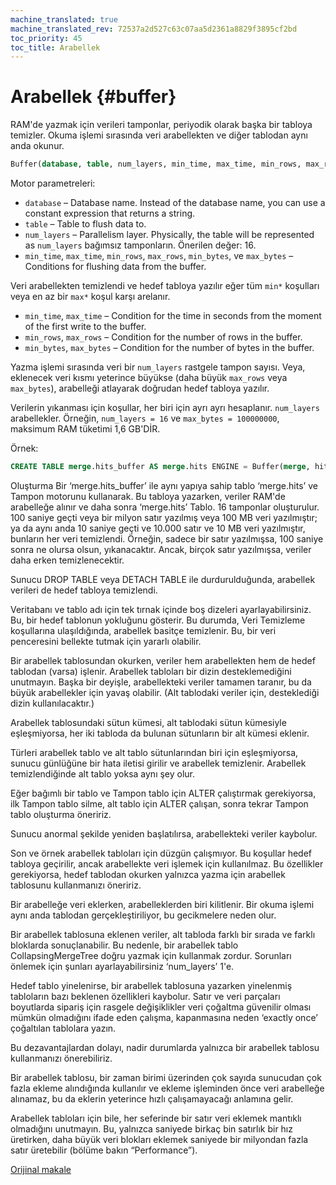 ```yaml
---
machine_translated: true
machine_translated_rev: 72537a2d527c63c07aa5d2361a8829f3895cf2bd
toc_priority: 45
toc_title: Arabellek
---
```


# Arabellek {#buffer}

RAM'de yazmak için verileri tamponlar, periyodik olarak başka bir tabloya temizler. Okuma işlemi sırasında veri arabellekten ve diğer tablodan aynı anda okunur.

``` sql
Buffer(database, table, num_layers, min_time, max_time, min_rows, max_rows, min_bytes, max_bytes)
```

Motor parametreleri:

-   `database` – Database name. Instead of the database name, you can use a constant expression that returns a string.
-   `table` – Table to flush data to.
-   `num_layers` – Parallelism layer. Physically, the table will be represented as `num_layers` bağımsız tamponların. Önerilen değer: 16.
-   `min_time`, `max_time`, `min_rows`, `max_rows`, `min_bytes`, ve `max_bytes` – Conditions for flushing data from the buffer.

Veri arabellekten temizlendi ve hedef tabloya yazılır eğer tüm `min*` koşulları veya en az bir `max*` koşul karşı arelanır.

-   `min_time`, `max_time` – Condition for the time in seconds from the moment of the first write to the buffer.
-   `min_rows`, `max_rows` – Condition for the number of rows in the buffer.
-   `min_bytes`, `max_bytes` – Condition for the number of bytes in the buffer.

Yazma işlemi sırasında veri bir `num_layers` rastgele tampon sayısı. Veya, eklenecek veri kısmı yeterince büyükse (daha büyük `max_rows` veya `max_bytes`), arabelleği atlayarak doğrudan hedef tabloya yazılır.

Verilerin yıkanması için koşullar, her biri için ayrı ayrı hesaplanır. `num_layers` arabellekler. Örneğin, `num_layers = 16` ve `max_bytes = 100000000`, maksimum RAM tüketimi 1,6 GB'DİR.

Örnek:

``` sql
CREATE TABLE merge.hits_buffer AS merge.hits ENGINE = Buffer(merge, hits, 16, 10, 100, 10000, 1000000, 10000000, 100000000)
```

Oluşturma Bir ‘merge.hits_buffer’ ile aynı yapıya sahip tablo ‘merge.hits’ ve Tampon motorunu kullanarak. Bu tabloya yazarken, veriler RAM'de arabelleğe alınır ve daha sonra ‘merge.hits’ Tablo. 16 tamponlar oluşturulur. 100 saniye geçti veya bir milyon satır yazılmış veya 100 MB veri yazılmıştır; ya da aynı anda 10 saniye geçti ve 10.000 satır ve 10 MB veri yazılmıştır, bunların her veri temizlendi. Örneğin, sadece bir satır yazılmışsa, 100 saniye sonra ne olursa olsun, yıkanacaktır. Ancak, birçok satır yazılmışsa, veriler daha erken temizlenecektir.

Sunucu DROP TABLE veya DETACH TABLE ile durdurulduğunda, arabellek verileri de hedef tabloya temizlendi.

Veritabanı ve tablo adı için tek tırnak içinde boş dizeleri ayarlayabilirsiniz. Bu, bir hedef tablonun yokluğunu gösterir. Bu durumda, Veri Temizleme koşullarına ulaşıldığında, arabellek basitçe temizlenir. Bu, bir veri penceresini bellekte tutmak için yararlı olabilir.

Bir arabellek tablosundan okurken, veriler hem arabellekten hem de hedef tablodan (varsa) işlenir.
Arabellek tabloları bir dizin desteklemediğini unutmayın. Başka bir deyişle, arabellekteki veriler tamamen taranır, bu da büyük arabellekler için yavaş olabilir. (Alt tablodaki veriler için, desteklediği dizin kullanılacaktır.)

Arabellek tablosundaki sütun kümesi, alt tablodaki sütun kümesiyle eşleşmiyorsa, her iki tabloda da bulunan sütunların bir alt kümesi eklenir.

Türleri arabellek tablo ve alt tablo sütunlarından biri için eşleşmiyorsa, sunucu günlüğüne bir hata iletisi girilir ve arabellek temizlenir.
Arabellek temizlendiğinde alt tablo yoksa aynı şey olur.

Eğer bağımlı bir tablo ve Tampon tablo için ALTER çalıştırmak gerekiyorsa, ilk Tampon tablo silme, alt tablo için ALTER çalışan, sonra tekrar Tampon tablo oluşturma öneririz.

Sunucu anormal şekilde yeniden başlatılırsa, arabellekteki veriler kaybolur.

Son ve örnek arabellek tabloları için düzgün çalışmıyor. Bu koşullar hedef tabloya geçirilir, ancak arabellekte veri işlemek için kullanılmaz. Bu özellikler gerekiyorsa, hedef tablodan okurken yalnızca yazma için arabellek tablosunu kullanmanızı öneririz.

Bir arabelleğe veri eklerken, arabelleklerden biri kilitlenir. Bir okuma işlemi aynı anda tablodan gerçekleştiriliyor, bu gecikmelere neden olur.

Bir arabellek tablosuna eklenen veriler, alt tabloda farklı bir sırada ve farklı bloklarda sonuçlanabilir. Bu nedenle, bir arabellek tablo CollapsingMergeTree doğru yazmak için kullanmak zordur. Sorunları önlemek için şunları ayarlayabilirsiniz ‘num_layers’ 1'e.

Hedef tablo yinelenirse, bir arabellek tablosuna yazarken yinelenmiş tabloların bazı beklenen özellikleri kaybolur. Satır ve veri parçaları boyutlarda sipariş için rasgele değişiklikler veri çoğaltma güvenilir olması mümkün olmadığını ifade eden çalışma, kapanmasına neden ‘exactly once’ çoğaltılan tablolara yazın.

Bu dezavantajlardan dolayı, nadir durumlarda yalnızca bir arabellek tablosu kullanmanızı önerebiliriz.

Bir arabellek tablosu, bir zaman birimi üzerinden çok sayıda sunucudan çok fazla ekleme alındığında kullanılır ve ekleme işleminden önce veri arabelleğe alınamaz, bu da eklerin yeterince hızlı çalışamayacağı anlamına gelir.

Arabellek tabloları için bile, her seferinde bir satır veri eklemek mantıklı olmadığını unutmayın. Bu, yalnızca saniyede birkaç bin satırlık bir hız üretirken, daha büyük veri blokları eklemek saniyede bir milyondan fazla satır üretebilir (bölüme bakın “Performance”).

[Orijinal makale](https://clickhouse.tech/docs/en/operations/table_engines/buffer/) <!--hide-->
